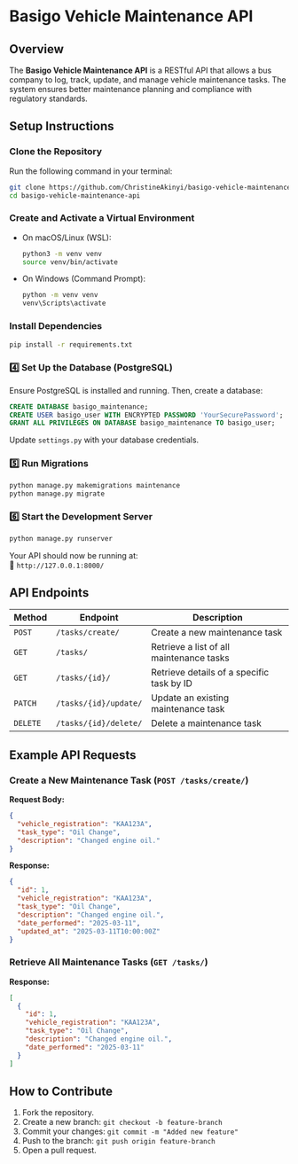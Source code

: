 # Basigo Vehicle Maintenance API

## Overview  
The **Basigo Vehicle Maintenance API** is a RESTful API that allows a bus company to log, track, update, and manage vehicle maintenance tasks. The system ensures better maintenance planning and compliance with regulatory standards.

## Setup Instructions  

### **Clone the Repository**  
Run the following command in your terminal:  
```sh
git clone https://github.com/ChristineAkinyi/basigo-vehicle-maintenance-api.git
cd basigo-vehicle-maintenance-api
```

### **Create and Activate a Virtual Environment**  
- On macOS/Linux (WSL):  
  ```sh
  python3 -m venv venv
  source venv/bin/activate
  ```
- On Windows (Command Prompt):  
  ```sh
  python -m venv venv
  venv\Scripts\activate
  ```

### **Install Dependencies**  
```sh
pip install -r requirements.txt
```

### **4️⃣ Set Up the Database (PostgreSQL)**  
Ensure PostgreSQL is installed and running. Then, create a database:  
```sql
CREATE DATABASE basigo_maintenance;
CREATE USER basigo_user WITH ENCRYPTED PASSWORD 'YourSecurePassword';
GRANT ALL PRIVILEGES ON DATABASE basigo_maintenance TO basigo_user;
```
Update `settings.py` with your database credentials.

### **5️⃣ Run Migrations**  
```sh
python manage.py makemigrations maintenance
python manage.py migrate
```

### **6️⃣ Start the Development Server**  
```sh
python manage.py runserver
```
Your API should now be running at:  
🔗 `http://127.0.0.1:8000/`

## API Endpoints  

| Method  | Endpoint                        | Description                                    |
|---------|---------------------------------|------------------------------------------------|
| `POST`  | `/tasks/create/`                | Create a new maintenance task                 
| `GET`   | `/tasks/`                        | Retrieve a list of all maintenance tasks      
| `GET`   | `/tasks/{id}/`                   | Retrieve details of a specific task by ID     
| `PATCH` | `/tasks/{id}/update/`            | Update an existing maintenance task           
| `DELETE`| `/tasks/{id}/delete/`            | Delete a maintenance task                 
## Example API Requests  

### **Create a New Maintenance Task** (`POST /tasks/create/`)  
**Request Body:**  
```json
{
  "vehicle_registration": "KAA123A",
  "task_type": "Oil Change",
  "description": "Changed engine oil."
}
```
**Response:**  
```json
{
  "id": 1,
  "vehicle_registration": "KAA123A",
  "task_type": "Oil Change",
  "description": "Changed engine oil.",
  "date_performed": "2025-03-11",
  "updated_at": "2025-03-11T10:00:00Z"
}
```

### **Retrieve All Maintenance Tasks** (`GET /tasks/`)  
**Response:**  
```json
[
  {
    "id": 1,
    "vehicle_registration": "KAA123A",
    "task_type": "Oil Change",
    "description": "Changed engine oil.",
    "date_performed": "2025-03-11"
  }
]
```

## How to Contribute  
1. Fork the repository.  
2. Create a new branch: `git checkout -b feature-branch`  
3. Commit your changes: `git commit -m "Added new feature"`  
4. Push to the branch: `git push origin feature-branch`  
5. Open a pull request.


